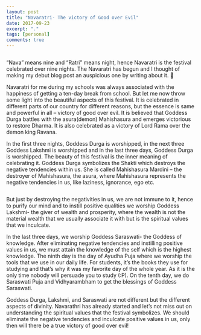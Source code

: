 ```yaml
---
layout: post
title: "Navaratri- The victory of Good over Evil"
date: 2017-09-23
excerpt: "."
tags: [personal]
comments: true
---
```


<figure>
	<img src="{{ "/assets/img/navaratri_durga11.jpg"}}" alt="">
</figure>

“Nava”  means nine and “Ratri” means night, hence Navaratri is the festival celebrated over nine nights. The Navaratri has begun and I thought of making my debut blog post an auspicious one by writing about it. 🙂

Navaratri for me during my schools was always associated with the happiness of getting a ten-day break from school. But let me now throw some light into the beautiful aspects of this festival. It is celebrated in different parts of our country for different reasons, but the essence is same and powerful in all – victory of good over evil. It is believed that Goddess Durga battles with the asura(demon) Mahishasura and emerges victorious to restore Dharma. It is also celebrated as a victory of Lord Rama over the demon king Ravana.

In the first three nights, Goddess Durga is worshipped, in the next three Goddess Lakshmi is worshipped and in the last three days, Goddess Durga is worshipped. The beauty of this festival is the inner meaning of celebrating it. Goddess Durga symbolizes the Shakti which destroys the negative tendencies within us. She is called Mahishasura Mardini – the destroyer of Mahishasura, the asura, where Mahishasura represents the negative tendencies in us, like laziness, ignorance, ego etc.


<figure>
	<img src="{{ "/assets/img/21761687_10154663826871805_7831357028676712856_n.jpg "}}" alt="">
</figure>

But just by destroying the negativities in us, we are not immune to it, hence to purify our mind and to  instill positive qualities we worship Goddess Lakshmi- the giver of wealth and prosperity, where the wealth is not the material wealth that we usually associate it with but is the spiritual values that we inculcate.

In the last three days, we worship Goddess Saraswati- the Goddess of knowledge. After eliminating negative tendencies and instilling positive values in us, we must attain the knowledge of the self which is the highest knowledge. The ninth day is the day of Ayudha Puja where we worship the tools that we use in our daily life. For students, it’s the books they use for studying and that’s why it was my favorite day of the whole year. As it is the only time nobody will persuade you to study (:P).  On the tenth day, we do Saraswati Puja and Vidhyarambham to get the blessings of Goddess Saraswati.

Goddess Durga, Lakshmi, and Saraswati are not different but the different aspects of divinity. Navarathri has already started and let’s not miss out on understanding the spiritual values that the festival symbolizes. We should eliminate the negative tendencies and inculcate positive values in us, only then will there be a true victory of good over evil!
